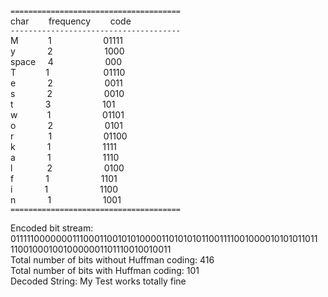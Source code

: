 
`======================================`  
char &nbsp;&nbsp;&nbsp;&nbsp;&nbsp;&nbsp; frequency &nbsp;&nbsp;&nbsp;&nbsp;&nbsp;&nbsp; code  
`--------------------------------------`  
M &nbsp;&nbsp;&nbsp;&nbsp;&nbsp;&nbsp;&nbsp;&nbsp;&nbsp;&nbsp; 1 &nbsp;&nbsp;&nbsp;&nbsp;&nbsp;&nbsp;&nbsp;&nbsp;&nbsp;&nbsp;&nbsp;&nbsp;&nbsp;&nbsp;&nbsp;&nbsp;&nbsp;&nbsp;&nbsp; 01111  
y &nbsp;&nbsp;&nbsp;&nbsp;&nbsp;&nbsp;&nbsp;&nbsp;&nbsp;&nbsp;&nbsp; 2 &nbsp;&nbsp;&nbsp;&nbsp;&nbsp;&nbsp;&nbsp;&nbsp;&nbsp;&nbsp;&nbsp;&nbsp;&nbsp;&nbsp;&nbsp;&nbsp;&nbsp;&nbsp;&nbsp; 1000  
space &nbsp;&nbsp;&nbsp; 4 &nbsp;&nbsp;&nbsp;&nbsp;&nbsp;&nbsp;&nbsp;&nbsp;&nbsp;&nbsp;&nbsp;&nbsp;&nbsp;&nbsp;&nbsp;&nbsp;&nbsp;&nbsp;&nbsp; 000  
T &nbsp;&nbsp;&nbsp;&nbsp;&nbsp;&nbsp;&nbsp;&nbsp;&nbsp;&nbsp; 1 &nbsp;&nbsp;&nbsp;&nbsp;&nbsp;&nbsp;&nbsp;&nbsp;&nbsp;&nbsp;&nbsp;&nbsp;&nbsp;&nbsp;&nbsp;&nbsp;&nbsp;&nbsp;&nbsp;&nbsp; 01110  
e &nbsp;&nbsp;&nbsp;&nbsp;&nbsp;&nbsp;&nbsp;&nbsp;&nbsp;&nbsp;&nbsp; 2   &nbsp;&nbsp;&nbsp;&nbsp;&nbsp;&nbsp;&nbsp;&nbsp;&nbsp;&nbsp;&nbsp;&nbsp;&nbsp;&nbsp;&nbsp;&nbsp;&nbsp;&nbsp;&nbsp; 0011  
s &nbsp;&nbsp;&nbsp;&nbsp;&nbsp;&nbsp;&nbsp;&nbsp;&nbsp;&nbsp;&nbsp; 2   &nbsp;&nbsp;&nbsp;&nbsp;&nbsp;&nbsp;&nbsp;&nbsp;&nbsp;&nbsp;&nbsp;&nbsp;&nbsp;&nbsp;&nbsp;&nbsp;&nbsp;&nbsp;&nbsp; 0010    
t &nbsp;&nbsp;&nbsp;&nbsp;&nbsp;&nbsp;&nbsp;&nbsp;&nbsp;&nbsp;&nbsp; 3 &nbsp;&nbsp;&nbsp;&nbsp;&nbsp;&nbsp;&nbsp;&nbsp;&nbsp;&nbsp;&nbsp;&nbsp;&nbsp;&nbsp;&nbsp;&nbsp;&nbsp;&nbsp;&nbsp; 101  
w &nbsp;&nbsp;&nbsp;&nbsp;&nbsp;&nbsp;&nbsp;&nbsp;&nbsp;&nbsp; 1 &nbsp;&nbsp;&nbsp;&nbsp;&nbsp;&nbsp;&nbsp;&nbsp;&nbsp;&nbsp;&nbsp;&nbsp;&nbsp;&nbsp;&nbsp;&nbsp;&nbsp;&nbsp;&nbsp; 01101  
o &nbsp;&nbsp;&nbsp;&nbsp;&nbsp;&nbsp;&nbsp;&nbsp;&nbsp;&nbsp;&nbsp; 2 &nbsp;&nbsp;&nbsp;&nbsp;&nbsp;&nbsp;&nbsp;&nbsp;&nbsp;&nbsp;&nbsp;&nbsp;&nbsp;&nbsp;&nbsp;&nbsp;&nbsp;&nbsp;&nbsp; 0101  
r &nbsp;&nbsp;&nbsp;&nbsp;&nbsp;&nbsp;&nbsp;&nbsp;&nbsp;&nbsp;&nbsp;&nbsp; 1 &nbsp;&nbsp;&nbsp;&nbsp;&nbsp;&nbsp;&nbsp;&nbsp;&nbsp;&nbsp;&nbsp;&nbsp;&nbsp;&nbsp;&nbsp;&nbsp;&nbsp;&nbsp;&nbsp; 01100  
k &nbsp;&nbsp;&nbsp;&nbsp;&nbsp;&nbsp;&nbsp;&nbsp;&nbsp;&nbsp;&nbsp; 1 &nbsp;&nbsp;&nbsp;&nbsp;&nbsp;&nbsp;&nbsp;&nbsp;&nbsp;&nbsp;&nbsp;&nbsp;&nbsp;&nbsp;&nbsp;&nbsp;&nbsp;&nbsp;&nbsp; 1111  
a &nbsp;&nbsp;&nbsp;&nbsp;&nbsp;&nbsp;&nbsp;&nbsp;&nbsp;&nbsp;&nbsp; 1 &nbsp;&nbsp;&nbsp;&nbsp;&nbsp;&nbsp;&nbsp;&nbsp;&nbsp;&nbsp;&nbsp;&nbsp;&nbsp;&nbsp;&nbsp;&nbsp;&nbsp;&nbsp;&nbsp; 1110  
l &nbsp;&nbsp;&nbsp;&nbsp;&nbsp;&nbsp;&nbsp;&nbsp;&nbsp;&nbsp;&nbsp;&nbsp; 2 &nbsp;&nbsp;&nbsp;&nbsp;&nbsp;&nbsp;&nbsp;&nbsp;&nbsp;&nbsp;&nbsp;&nbsp;&nbsp;&nbsp;&nbsp;&nbsp;&nbsp;&nbsp;&nbsp; 0100  
f &nbsp;&nbsp;&nbsp;&nbsp;&nbsp;&nbsp;&nbsp;&nbsp;&nbsp;&nbsp;&nbsp; 1 &nbsp;&nbsp;&nbsp;&nbsp;&nbsp;&nbsp;&nbsp;&nbsp;&nbsp;&nbsp;&nbsp;&nbsp;&nbsp;&nbsp;&nbsp;&nbsp;&nbsp;&nbsp;&nbsp; 1101  
i &nbsp;&nbsp;&nbsp;&nbsp;&nbsp;&nbsp;&nbsp;&nbsp;&nbsp;&nbsp;&nbsp; 1 &nbsp;&nbsp;&nbsp;&nbsp;&nbsp;&nbsp;&nbsp;&nbsp;&nbsp;&nbsp;&nbsp;&nbsp;&nbsp;&nbsp;&nbsp;&nbsp;&nbsp;&nbsp;&nbsp; 1100  
n &nbsp;&nbsp;&nbsp;&nbsp;&nbsp;&nbsp;&nbsp;&nbsp;&nbsp;&nbsp;&nbsp; 1 &nbsp;&nbsp;&nbsp;&nbsp;&nbsp;&nbsp;&nbsp;&nbsp;&nbsp;&nbsp;&nbsp;&nbsp;&nbsp;&nbsp;&nbsp;&nbsp;&nbsp;&nbsp;&nbsp; 1001  
`======================================` 

Encoded bit stream:  
0111110000000111000110010101000011010101011001111001000010101011011 1100100010010000001101110010010011  
Total number of bits without Huffman coding: 416  
Total number of bits with Huffman coding: 101  
Decoded String: My Test works totally fine  
